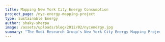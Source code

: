 ```yaml
---
title: Mapping New York City Energy Consumption
project_page: /nyc-energy-mapping-project
type: Sustainable Energy
author: shaky-sherpa
image: /assets/uploads/blog/2012/02/nycenergy.jpg
summary: "The Modi Research Group's New York City Energy Mapping Project was jointly presented by Professor Vijay Modi and PhD student, Bianca Howard at the NorthEast Clean Heat and Power Initiative conference. The interactive map represents the total annual building energy consumption at the block level and at the taxlot level for New York City, and is expressed in kilowatt hours (kWh) per square meter of land area. The estimate for New York City-specific building energy use was based on a statistical model that utilizes zipcode-level energy consumption data to estimate the average annual energy use for every tax lot — at practically building level — through all five boroughs of the city."
---
```

